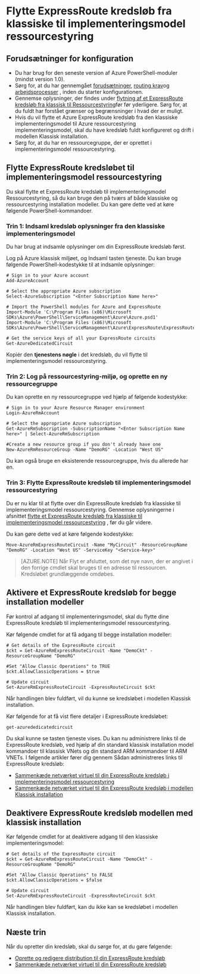 <properties
   pageTitle="Flytte ExpressRoute kredsløb fra klassisk til Ressourcestyring | Microsoft Azure"
   description="Denne side beskrives det, hvordan du flytter et klassisk kredsløb til implementeringsmodel ressourcestyring."
   documentationCenter="na"
   services="expressroute"
   authors="ganesr"
   manager="carmonm"
   editor=""
   tags="azure-resource-manager"/>
<tags
   ms.service="expressroute"
   ms.devlang="na"
   ms.topic="article"
   ms.tgt_pltfrm="na"
   ms.workload="infrastructure-services"
   ms.date="10/10/2016"
   ms.author="ganesr"/>


# <a name="move-expressroute-circuits-from-the-classic-to-the-resource-manager-deployment-model"></a>Flytte ExpressRoute kredsløb fra klassiske til implementeringsmodel ressourcestyring

## <a name="configuration-prerequisites"></a>Forudsætninger for konfiguration

- Du har brug for den seneste version af Azure PowerShell-moduler (mindst version 1.0).
- Sørg for, at du har gennemgået [forudsætninger](expressroute-prerequisites.md), [routing krav](expressroute-routing.md)og [arbejdsprocesser](expressroute-workflows.md) , inden du starter konfigurationen.
- Gennemse oplysninger, der findes under [flytning af et ExpressRoute kredsløb fra klassisk til Ressourcestyring](expressroute-move.md)før før yderligere. Sørg for, at du fuldt har forstået grænser og begrænsninger i hvad der er muligt.
- Hvis du vil flytte et Azure ExpressRoute kredsløb fra den klassiske implementeringsmodel til Azure ressourcestyring implementeringsmodel, skal du have kredsløb fuldt konfigureret og drift i modellen Klassisk installation.
- Sørg for, at du har en ressourcegruppe, der er oprettet i implementeringsmodel ressourcestyring.

## <a name="move-the-expressroute-circuit-to-the-resource-manager-deployment-model"></a>Flytte ExpressRoute kredsløbet til implementeringsmodel ressourcestyring

Du skal flytte et ExpressRoute kredsløb til implementeringsmodel Ressourcestyring, så du kan bruge den på tværs af både klassiske og ressourcestyring installation modeller. Du kan gøre dette ved at køre følgende PowerShell-kommandoer.

### <a name="step-1-gather-circuit-details-from-the-classic-deployment-model"></a>Trin 1: Indsaml kredsløb oplysninger fra den klassiske implementeringsmodel

Du har brug at indsamle oplysninger om din ExpressRoute kredsløb først.

Log på Azure klassisk miljøet, og Indsaml tasten tjeneste. Du kan bruge følgende PowerShell-kodestykke til at indsamle oplysninger:

    # Sign in to your Azure account
    Add-AzureAccount

    # Select the appropriate Azure subscription
    Select-AzureSubscription "<Enter Subscription Name here>"

    # Import the PowerShell modules for Azure and ExpressRoute
    Import-Module 'C:\Program Files (x86)\Microsoft SDKs\Azure\PowerShell\ServiceManagement\Azure\Azure.psd1'
    Import-Module 'C:\Program Files (x86)\Microsoft SDKs\Azure\PowerShell\ServiceManagement\Azure\ExpressRoute\ExpressRoute.psd1'

    # Get the service keys of all your ExpressRoute circuits
    Get-AzureDedicatedCircuit

Kopiér den **tjenestens nøgle** i det kredsløb, du vil flytte til implementeringsmodel ressourcestyring.

### <a name="step-2-sign-in-to-the-resource-manager-environment-and-create-a-new-resource-group"></a>Trin 2: Log på ressourcestyring-miljø, og oprette en ny ressourcegruppe

Du kan oprette en ny ressourcegruppe ved hjælp af følgende kodestykke:

    # Sign in to your Azure Resource Manager environment
    Login-AzureRmAccount

    # Select the appropriate Azure subscription
    Get-AzureRmSubscription -SubscriptionName "<Enter Subscription Name here>" | Select-AzureRmSubscription

    #Create a new resource group if you don't already have one
    New-AzureRmResourceGroup -Name "DemoRG" -Location "West US"

Du kan også bruge en eksisterende ressourcegruppe, hvis du allerede har en.

### <a name="step-3-move-the-expressroute-circuit-to-the-resource-manager-deployment-model"></a>Trin 3: Flytte ExpressRoute kredsløb til implementeringsmodel ressourcestyring

Du er nu klar til at flytte over din ExpressRoute kredsløb fra klassiske til implementeringsmodel ressourcestyring. Gennemse oplysningerne i afsnittet [flytte et ExpressRoute kredsløb fra klassiske til implementeringsmodel ressourcestyring](expressroute-move.md) , før du går videre.

Du kan gøre dette ved at køre følgende kodestykke:

    Move-AzureRmExpressRouteCircuit -Name "MyCircuit" -ResourceGroupName "DemoRG" -Location "West US" -ServiceKey "<Service-key>"

>[AZURE.NOTE] Når Flyt er afsluttet, som det nye navn, der er angivet i den forrige cmdlet skal bruges til en adresse til ressourcen. Kredsløbet grundlæggende omdøbes.

## <a name="enable-an-expressroute-circuit-for-both-deployment-models"></a>Aktivere et ExpressRoute kredsløb for begge installation modeller

Før kontrol af adgang til implementeringsmodel, skal du flytte dine ExpressRoute kredsløb til implementeringsmodel ressourcestyring.

Kør følgende cmdlet for at få adgang til begge installation modeller:

    # Get details of the ExpressRoute circuit
    $ckt = Get-AzureRmExpressRouteCircuit -Name "DemoCkt" -ResourceGroupName "DemoRG"

    #Set "Allow Classic Operations" to TRUE
    $ckt.AllowClassicOperations = $true

    # Update circuit
    Set-AzureRmExpressRouteCircuit -ExpressRouteCircuit $ckt

Når handlingen blev fuldført, vil du kunne se kredsløbet i modellen Klassisk installation.

Kør følgende for at få vist flere detaljer i ExpressRoute kredsløbet:

    get-azurededicatedcircuit

Du skal kunne se tasten tjeneste vises. Du kan nu administrere links til de ExpressRoute kredsløb, ved hjælp af din standard klassisk installation model kommandoer til klassisk VNets og din standard ARM kommandoer til ARM VNETs. I følgende artikler fører dig gennem Sådan administreres links til ExpressRoute kredsløb:

- [Sammenkæde netværket virtuel til din ExpressRoute kredsløb i implementeringsmodel ressourcestyring](expressroute-howto-linkvnet-arm.md)
- [Sammenkæde netværket virtuel til din ExpressRoute kredsløb i modellen Klassisk installation](expressroute-howto-linkvnet-classic.md)


## <a name="disable-the-expressroute-circuit-to-the-classic-deployment-model"></a>Deaktivere ExpressRoute kredsløb modellen med klassisk installation

Kør følgende cmdlet for at deaktivere adgang til den klassiske implementeringsmodel:

    # Get details of the ExpressRoute circuit
    $ckt = Get-AzureRmExpressRouteCircuit -Name "DemoCkt" -ResourceGroupName "DemoRG"

    #Set "Allow Classic Operations" to FALSE
    $ckt.AllowClassicOperations = $false

    # Update circuit
    Set-AzureRmExpressRouteCircuit -ExpressRouteCircuit $ckt

Når handlingen blev fuldført, kan du ikke kan se kredsløbet i modellen Klassisk installation.

## <a name="next-steps"></a>Næste trin

Når du opretter din kredsløb, skal du sørge for, at du gøre følgende:

- [Oprette og redigere distribution til din ExpressRoute kredsløb](expressroute-howto-routing-arm.md)
- [Sammenkæde netværket virtuel til din ExpressRoute kredsløb](expressroute-howto-linkvnet-arm.md)
